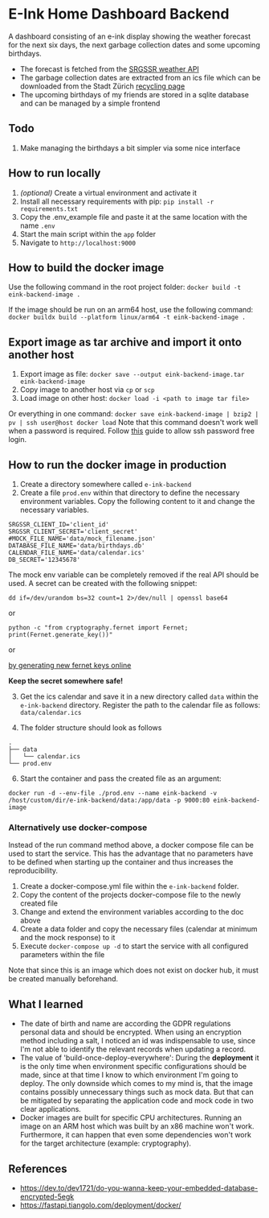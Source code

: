 # E-Ink Home Dashboard Backend

A dashboard consisting of an e-ink display showing the weather forecast for the next six days, 
the next garbage collection dates and some upcoming birthdays.

- The forecast is fetched from the [SRGSSR weather API](https://developer.srgssr.ch/apis/srf-weather)
- The garbage collection dates are extracted from an ics file which can be 
downloaded from the Stadt Zürich [recycling page](https://www.stadt-zuerich.ch/ted/de/index/entsorgung_recycling/entsorgen/persoenlicher_entsorgungskalender.html)
- The upcoming birthdays of my friends are stored in a sqlite database and can be managed by a simple frontend

## Todo

1. Make managing the birthdays a bit simpler via some nice interface

## How to run locally

1. *(optional)* Create a virtual environment and activate it
2. Install all necessary requirements with pip: `pip install -r requirements.txt` 
3. Copy the .env_example file and paste it at the same location with the name `.env`
4. Start the main script within the `app` folder
5. Navigate to `http://localhost:9000`

## How to build the docker image

Use the following command in the root project folder: `docker build -t eink-backend-image .`

If the image should be run on an arm64 host, use the following command: 
`docker buildx build --platform linux/arm64 -t eink-backend-image .`

## Export image as tar archive and import it onto another host

1. Export image as file: `docker save --output eink-backend-image.tar eink-backend-image`
2. Copy image to another host via `cp` or `scp`
3. Load image on other host: `docker load -i <path to image tar file>`

Or everything in one command: `docker save eink-backend-image | bzip2 | pv | ssh user@host docker load`
Note that this command doesn't work well when a password is required. Follow [this](https://linuxize.com/post/how-to-setup-passwordless-ssh-login/) guide to allow
ssh password free login.

## How to run the docker image in production

1. Create a directory somewhere called `e-ink-backend`
2. Create a file `prod.env` within that directory to define the necessary environment variables. Copy the following content to it
and change the necessary variables.
```
SRGSSR_CLIENT_ID='client_id'
SRGSSR_CLIENT_SECRET='client_secret'
#MOCK_FILE_NAME='data/mock_filename.json'
DATABASE_FILE_NAME='data/birthdays.db'
CALENDAR_FILE_NAME='data/calendar.ics'
DB_SECRET='12345678'
```
The mock env variable can be completely removed if the real API should be used.
A secret can be created with the following snippet: 

`dd if=/dev/urandom bs=32 count=1 2>/dev/null | openssl base64`

or 

`python -c "from cryptography.fernet import Fernet; print(Fernet.generate_key())"`

or

[by generating new fernet keys online](https://fernetkeygen.com/)

**Keep the secret somewhere safe!**

3. Get the ics calendar and save it in a new directory called `data` within the `e-ink-backend` directory.
Register the path to the calendar file as follows: `data/calendar.ics`

4. The folder structure should look as follows
```
.
├── data
│   └── calendar.ics
└── prod.env
```
6. Start the container and pass the created file as an argument:
```
docker run -d --env-file ./prod.env --name eink-backend -v /host/custom/dir/e-ink-backend/data:/app/data -p 9000:80 eink-backend-image
```

### Alternatively use docker-compose

Instead of the run command method above, a docker compose file can be used to start the service.
This has the advantage that no parameters have to be defined when starting up the container and thus increases the reproducibility.

1. Create a docker-compose.yml file within the `e-ink-backend` folder.
2. Copy the content of the projects docker-compose file to the newly created file
3. Change and extend the environment variables according to the doc above
4. Create a data folder and copy the necessary files (calendar at minimum and the mock response) to it
5. Execute `docker-compose up -d` to start the service with all configured parameters within the file

Note that since this is an image which does not exist on docker hub, it must be created manually beforehand.

## What I learned

- The date of birth and name are according the GDPR regulations personal data and should be encrypted.
When using an encryption method including a salt, I noticed an id was indispensable to use, since I'm not able
to identify the relevant records when updating a record.
- The value of 'build-once-deploy-everywhere': During the **deployment** it is the only time when environment
specific configurations should be made, since at that time I know to which environment I'm going to deploy.
The only downside which comes to my mind is, that the image contains possibly unnecessary things such as mock data.
But that can be mitigated by separating the application code and mock code in two clear applications.
- Docker images are built for specific CPU architectures. Running an image on an ARM host which was built by an
x86 machine won't work. Furthermore, it can happen that even some dependencies won't work for the target architecture
(example: cryptography).

## References
- https://dev.to/dev1721/do-you-wanna-keep-your-embedded-database-encrypted-5egk
- https://fastapi.tiangolo.com/deployment/docker/
